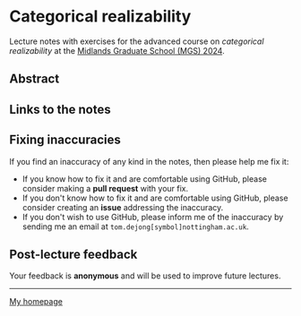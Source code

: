 # Categorical realizability

Lecture notes with exercises for the advanced course on *categorical realizability* at the
[Midlands Graduate School (MGS)
2024](https://www.cs.le.ac.uk/events/mgs2024).

## Abstract



## Links to the notes



## Fixing inaccuracies

If you find an inaccuracy of any kind in the notes, then please help me fix it:

- If you know how to fix it and are comfortable using GitHub, please consider
  making a **pull request** with your fix.
- If you don't know how to fix it and are comfortable using GitHub, please
  consider creating an **issue** addressing the inaccuracy.
- If you don't wish to use GitHub, please inform me of the inaccuracy by
  sending me an email at `tom.dejong[symbol]nottingham.ac.uk`.

## Post-lecture feedback

Your feedback is **anonymous** and will be used to improve future lectures.


---

[My homepage](https://tdejong.com)
